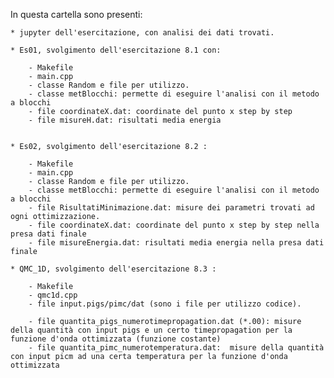 In questa cartella sono presenti:

    * jupyter dell'esercitazione, con analisi dei dati trovati.
    
    * Es01, svolgimento dell'esercitazione 8.1 con:
        
        - Makefile
        - main.cpp 
        - classe Random e file per utilizzo.
        - classe metBlocchi: permette di eseguire l'analisi con il metodo a blocchi
        - file coordinateX.dat: coordinate del punto x step by step
        - file misureH.dat: risultati media energia
        

    * Es02, svolgimento dell'esercitazione 8.2 :
        
        - Makefile
        - main.cpp 
        - classe Random e file per utilizzo.
        - classe metBlocchi: permette di eseguire l'analisi con il metodo a blocchi
        - file RisultatiMinimazione.dat: misure dei parametri trovati ad ogni ottimizzazione.
        - file coordinateX.dat: coordinate del punto x step by step nella presa dati finale
        - file misureEnergia.dat: risultati media energia nella presa dati finale

    * QMC_1D, svolgimento dell'esercitazione 8.3 :
    
        - Makefile
        - qmc1d.cpp
        - file input.pigs/pimc/dat (sono i file per utilizzo codice).
        
        - file quantita_pigs_numerotimepropagation.dat (*.00): misure della quantità con input pigs e un certo timepropagation per la funzione d'onda ottimizzata (funzione costante)
        - file quantita_pimc_numerotemperatura.dat:  misure della quantità con input picm ad una certa temperatura per la funzione d'onda ottimizzata
